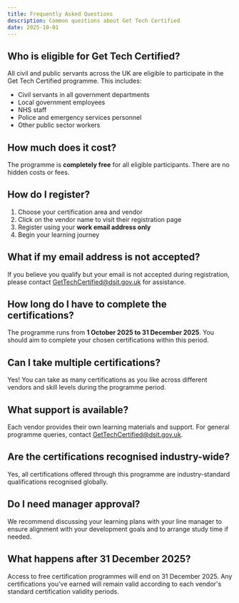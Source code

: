 ```yaml
---
title: Frequently Asked Questions
description: Common questions about Get Tech Certified
date: 2025-10-01
---
```


## Who is eligible for Get Tech Certified?

All civil and public servants across the UK are eligible to participate in the Get Tech Certified programme. This includes:

- Civil servants in all government departments
- Local government employees  
- NHS staff
- Police and emergency services personnel
- Other public sector workers

## How much does it cost?

The programme is **completely free** for all eligible participants. There are no hidden costs or fees.

## How do I register?

1. Choose your certification area and vendor
2. Click on the vendor name to visit their registration page
3. Register using your **work email address only**
4. Begin your learning journey

## What if my email address is not accepted?

If you believe you qualify but your email is not accepted during registration, please contact [GetTechCertified@dsit.gov.uk](mailto:GetTechCertified@dsit.gov.uk) for assistance.

## How long do I have to complete the certifications?

The programme runs from **1 October 2025 to 31 December 2025**. You should aim to complete your chosen certifications within this period.

## Can I take multiple certifications?

Yes! You can take as many certifications as you like across different vendors and skill levels during the programme period.

## What support is available?

Each vendor provides their own learning materials and support. For general programme queries, contact [GetTechCertified@dsit.gov.uk](mailto:GetTechCertified@dsit.gov.uk).

## Are the certifications recognised industry-wide?

Yes, all certifications offered through this programme are industry-standard qualifications recognised globally.

## Do I need manager approval?

We recommend discussing your learning plans with your line manager to ensure alignment with your development goals and to arrange study time if needed.

## What happens after 31 December 2025?

Access to free certification programmes will end on 31 December 2025. Any certifications you've earned will remain valid according to each vendor's standard certification validity periods.